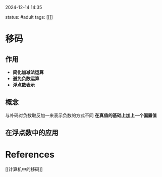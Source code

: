 2024-12-14    14:35

status: #adult 
tags: [[]]


# 移码

## 作用

- **简化加减法运算**
- **避免负数运算**
- **浮点数表示**

## 概念

与补码对负数取反加一来表示负数的方式不同
**在真值的基础上加上一个偏置值**

## 在浮点数中的应用




# References
[[计算机中的移码]]